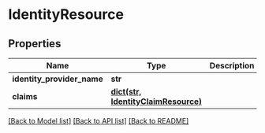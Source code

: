 # IdentityResource

## Properties
Name | Type | Description | Notes
------------ | ------------- | ------------- | -------------
**identity_provider_name** | **str** |  | [optional] 
**claims** | [**dict(str, IdentityClaimResource)**](IdentityClaimResource.md) |  | [optional] 

[[Back to Model list]](../README.md#documentation-for-models) [[Back to API list]](../README.md#documentation-for-api-endpoints) [[Back to README]](../README.md)


